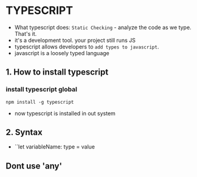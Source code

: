 # TYPESCRIPT
- What typescript does: ``Static Checking`` - analyze the code as we type. That's it.
- it's a development tool. your project still runs JS
- typescript allows developers to ``add types to javascript``.
- javascript is a loosely typed language

## 1. How to install typescript
### install typescript global
```
npm install -g typescript
```
- now typescript is installed in out system

## 2. Syntax
- ``let variableName: type = value

## Dont use 'any'